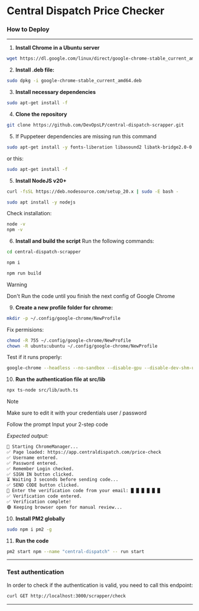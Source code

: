 # Central Dispatch Price Checker

### How to Deploy
---
1. **Install Chrome in a Ubuntu server**
```bash
wget https://dl.google.com/linux/direct/google-chrome-stable_current_amd64.deb
```
2. **Install .deb file:**
```bash
sudo dpkg -i google-chrome-stable_current_amd64.deb
```
3. **Install necessary dependencies**
```bash
sudo apt-get install -f
```
4. **Clone the repository**
```bash
git clone https://github.com/DevOpsLP/central-dispatch-scrapper.git
```
5. If Puppeteer dependencies are missing run this command
```bash
sudo apt-get install -y fonts-liberation libasound2 libatk-bridge2.0-0 libatk1.0-0 libatspi2.0-0 libcairo2 libcups2 libgbm1 libgtk-3-0 libpango-1.0-0 libvulkan1 libxcomposite1 libxdamage1 libxfixes3 libxrandr2 xdg-utils.
```
or this:
```bash
sudo apt-get install -f
```
5. **Install NodeJS v20+**
```bash
curl -fsSL https://deb.nodesource.com/setup_20.x | sudo -E bash -
```

```bash
sudo apt install -y nodejs
```
Check installation:
```bash
node -v
npm -v
```
6. **Install and build the script**
Run the following commands:

```bash
cd central-dispatch-scrapper
```
```bash
npm i
```
```bash
npm run build
```
> [!WARNING]
> Don't Run the code until you finish the next config of Google Chrome

9.	**Create a new profile folder for chrome:**
```bash
mkdir -p ~/.config/google-chrome/NewProfile
```
Fix permisions:
```bash
chmod -R 755 ~/.config/google-chrome/NewProfile
chown -R ubuntu:ubuntu ~/.config/google-chrome/NewProfile
```
Test if it runs properly:
```bash
google-chrome --headless --no-sandbox --disable-gpu --disable-dev-shm-usage --remote-debugging-port=9222 --remote-allow-origins=* --user-data-dir=$HOME/.config/google-chrome --profile-directory="NewProfile" --no-first-run --no-default-browser-check
```
10. **Run the authentication file at src/lib**
```bash
npx ts-node src/lib/auth.ts
```
> [!NOTE]
> Make sure to edit it with your credentials user / password

Follow the prompt
Input your 2-step code

*Expected output:*
```bash
🚀 Starting ChromeManager...
✅ Page loaded: https://app.centraldispatch.com/price-check
✅ Username entered.
✅ Password entered.
✅ Remember Login checked.
✅ SIGN IN button clicked.
⏳ Waiting 3 seconds before sending code...
✅ SEND CODE button clicked.
📩 Enter the verification code from your email: █ █ █ █ █ █
✅ Verification code entered.
✅ Verification complete!
🟢 Keeping browser open for manual review...
```
10. **Install PM2 globally**
```bash
sudo npm i pm2 -g
```
11. **Run the code**
```bash
pm2 start npm --name "central-dispatch" -- run start
```

---
### Test authentication

In order to check if the authentication is valid, you need to call this endpoint:

```bash
curl GET http://localhost:3000/scrapper/check
```
---
